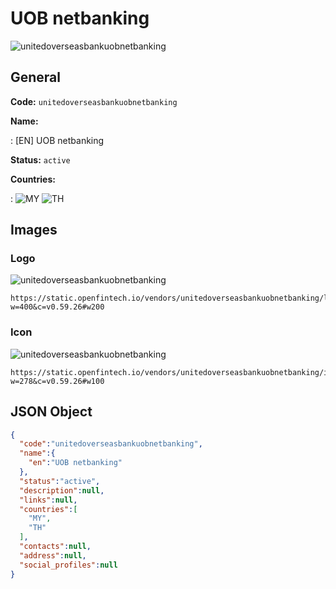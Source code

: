 
# UOB netbanking 
![unitedoverseasbankuobnetbanking](https://static.openfintech.io/vendors/unitedoverseasbankuobnetbanking/logo.png?w=400&c=v0.59.26#w200)  

## General 
 
**Code:** `unitedoverseasbankuobnetbanking` 
 
**Name:** 
 
:	[EN] UOB netbanking 
 
**Status:** `active` 
 
 
**Countries:** 
 
:	![MY](https://cdnjs.cloudflare.com/ajax/libs/flag-icon-css/3.3.0/flags/4x3/my.svg#w24) 	![TH](https://cdnjs.cloudflare.com/ajax/libs/flag-icon-css/3.3.0/flags/4x3/th.svg#w24)  

## Images 

### Logo 
 
![unitedoverseasbankuobnetbanking](https://static.openfintech.io/vendors/unitedoverseasbankuobnetbanking/logo.png?w=400&c=v0.59.26#w200)  

```
https://static.openfintech.io/vendors/unitedoverseasbankuobnetbanking/logo.png?w=400&c=v0.59.26#w200
```  

### Icon 
 
![unitedoverseasbankuobnetbanking](https://static.openfintech.io/vendors/unitedoverseasbankuobnetbanking/icon.png?w=278&c=v0.59.26#w100)  

```
https://static.openfintech.io/vendors/unitedoverseasbankuobnetbanking/icon.png?w=278&c=v0.59.26#w100
```  

## JSON Object 

```json
{
  "code":"unitedoverseasbankuobnetbanking",
  "name":{
    "en":"UOB netbanking"
  },
  "status":"active",
  "description":null,
  "links":null,
  "countries":[
    "MY",
    "TH"
  ],
  "contacts":null,
  "address":null,
  "social_profiles":null
}
```  
